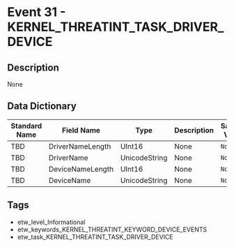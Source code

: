 # Event 31 - KERNEL_THREATINT_TASK_DRIVER_DEVICE

## Description
None

## Data Dictionary
|Standard Name|Field Name|Type|Description|Sample Value|
|---|---|---|---|---|
|TBD|DriverNameLength|UInt16|None|`None`|
|TBD|DriverName|UnicodeString|None|`None`|
|TBD|DeviceNameLength|UInt16|None|`None`|
|TBD|DeviceName|UnicodeString|None|`None`|

## Tags
* etw_level_Informational
* etw_keywords_KERNEL_THREATINT_KEYWORD_DEVICE_EVENTS
* etw_task_KERNEL_THREATINT_TASK_DRIVER_DEVICE